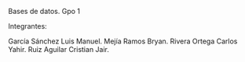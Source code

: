 Bases de datos. Gpo 1

Integrantes:

García Sánchez Luis Manuel.
Mejía Ramos Bryan.
Rivera Ortega Carlos Yahir.
Ruiz Aguilar Cristian Jair.

